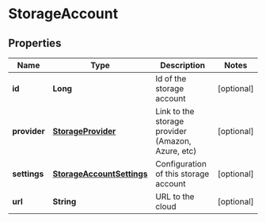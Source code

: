 
# StorageAccount

## Properties
Name | Type | Description | Notes
------------ | ------------- | ------------- | -------------
**id** | **Long** | Id of the storage account |  [optional]
**provider** | [**StorageProvider**](StorageProvider.md) | Link to the storage provider (Amazon, Azure, etc) |  [optional]
**settings** | [**StorageAccountSettings**](StorageAccountSettings.md) | Configuration of this storage account |  [optional]
**url** | **String** | URL to the cloud |  [optional]



